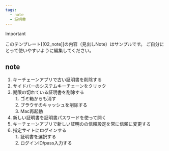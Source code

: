 ```yaml
---
tags:
  - note
  - 証明書
---
```

> [!IMPORTANT]
> このテンプレート[[02_note]]の内容（見出しNote）はサンプルです。
> ご自分にとって使いやすいように編集してください。

## note

1. キーチェーンアプリで古い証明書を削除する
2. サイドバーのシステムキーチェーンをクリック
3. 期限の切れている証明書を削除する
	1. ゴミ箱からも消す
	2. ブラウザのキャッシュを削除する
	3. Mac再起動
4. 新しい証明書を証明書パスワードを使って開く
5. キーチェーンアプリで新しい証明のの信頼設定を常に信頼に変更する
6. 指定サイトにログインする
	1. 証明書を選択する
	2. ログインID/pass入力する
